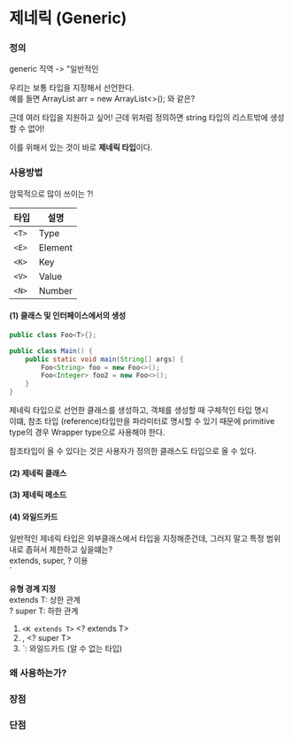 # 제네릭 (Generic)

### 정의 

generic 직역 -> "일반적인

우리는 보통 타입을 지정해서 선언한다.    
예를 들면 ArrayList<String> arr = new ArrayList<>(); 와 같은?   

근데 여러 타입을 지원하고 싶어! 근데 위처럼 정의하면 string 타입의 리스트밖에 생성할 수 없어!

이를 위해서 있는 것이 바로 **제네릭 타입**이다.



### 사용방법
암묵적으로 많이 쓰이는 ?!

|타입|설명|
|---|---|
|`<T>`|Type|
|`<E>`|Element|
|`<K>`|Key|
|`<V>`|Value|
|`<N>`|Number|


#### (1) 클래스 및 인터페이스에서의 생성
````java
public class Foo<T>{};
````

````java
public class Main() {
    public static void main(String[] args) {
        Foo<String> foo = new Foo<>();
        Foo<Integer> foo2 = new Foo<>();
    }
}
````
제네릭 타입으로 선언한 클래스를 생성하고, 객체를 생성할 때 구체적인 타입 명시    
이떄, 참조 타입 (reference)타입만을 파라미터로 명시할 수 있기 때문에 
primitive type의 경우 Wrapper type으로 사용해야 한다.

참조타입이 올 수 있다는 것은 사용자가 정의한 클래스도 타입으로 올 수 있다. 

#### (2) 제네릭 클래스
#### (3) 제네릭 메소드
#### (4) 와일드카드
일반적인 제네릭 타입은 외부클래스에서 타입을 지정해준건데, 그러지 말고 특정 범위 내로 좁혀서 제한하고 싶을떄는?   
extends, super, ? 이용   
`  

**유형 경계 지정**   
extends T: 상한 관계   
? super T: 하한 관계

1. ```<K extends T>``` <? extends T>
2. <K super T>, <? super T>
3. <?>`: 와일드카드 (알 수 없는 타입) 


### 왜 사용하는가?

### 장점
### 단점 